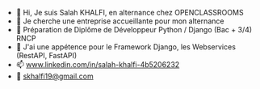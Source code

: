 - 👋 Hi, Je suis Salah KHALFI, en alternance chez OPENCLASSROOMS
- 👀 Je cherche une entreprise accueillante pour mon alternance 
- 🌱 Préparation de Diplôme de Développeur Python / Django (Bac + 3/4) RNCP  
- 💞️ J'ai une appétence pour le Framework Django, les Webservices (RestAPI, FastAPI)
- 📫 www.linkedin.com/in/salah-khalfi-4b5206232
- 📧 skhalfi19@gmail.com


